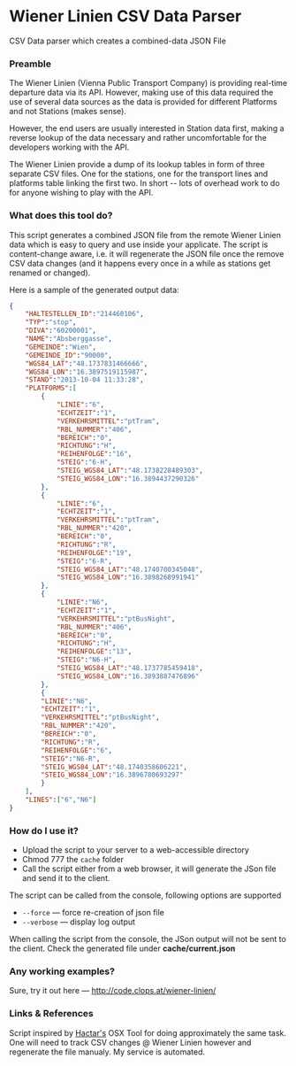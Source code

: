 Wiener Linien CSV Data Parser
=============================

CSV Data parser which creates a combined-data JSON File

### Preamble ###

The Wiener Linien (Vienna Public Transport Company) is providing real-time departure data via its API. However, making use of this data required the use of several data sources as the data is provided for different Platforms and not Stations (makes sense).

However, the end users are usually interested in Station data first, making a reverse lookup of the data necessary and rather uncomfortable for the developers working with the API.

The Wiener Linien provide a dump of its lookup tables in form of three separate CSV files. One for the stations, one for the transport lines and platforms table linking the first two. In short -- lots of overhead work to do for anyone wishing to play with the API.

### What does this tool do? ###

This script generates a combined JSON file from the remote Wiener Linien data which is easy to query and use inside your applicate. The script is content-change aware, i.e. it will regenerate the JSON file once the remove CSV data changes (and it happens every once in a while as stations get renamed or changed).

Here is a sample of the generated output data:
```json
{
    "HALTESTELLEN_ID":"214460106",
    "TYP":"stop",
    "DIVA":"60200001",
    "NAME":"Absberggasse",
    "GEMEINDE":"Wien",
    "GEMEINDE_ID":"90000",
    "WGS84_LAT":"48.1737831466666",
	"WGS84_LON":"16.3897519115987",
	"STAND":"2013-10-04 11:33:28",
	"PLATFORMS":[
        {
            "LINIE":"6",
            "ECHTZEIT":"1",
            "VERKEHRSMITTEL":"ptTram",
            "RBL_NUMMER":"406",
            "BEREICH":"0",
            "RICHTUNG":"H",
            "REIHENFOLGE":"16",
            "STEIG":"6-H",
            "STEIG_WGS84_LAT":"48.1738228489303",
            "STEIG_WGS84_LON":"16.3894437290326"
        },
        {
            "LINIE":"6",
            "ECHTZEIT":"1",
            "VERKEHRSMITTEL":"ptTram",
            "RBL_NUMMER":"420",
            "BEREICH":"0",
            "RICHTUNG":"R",
            "REIHENFOLGE":"19",
            "STEIG":"6-R",
            "STEIG_WGS84_LAT":"48.1740700345048",
            "STEIG_WGS84_LON":"16.3898268991941"
        },
        {
            "LINIE":"N6",
            "ECHTZEIT":"1",
            "VERKEHRSMITTEL":"ptBusNight",
            "RBL_NUMMER":"406",
            "BEREICH":"0",
            "RICHTUNG":"H",
            "REIHENFOLGE":"13",
            "STEIG":"N6-H",
            "STEIG_WGS84_LAT":"48.1737785459418",
            "STEIG_WGS84_LON":"16.3893887476896"
        },
        {
        "LINIE":"N6",
        "ECHTZEIT":"1",
        "VERKEHRSMITTEL":"ptBusNight",
        "RBL_NUMMER":"420",
        "BEREICH":"0",
        "RICHTUNG":"R",
        "REIHENFOLGE":"6",
        "STEIG":"N6-R",
        "STEIG_WGS84_LAT":"48.1740358606221",
        "STEIG_WGS84_LON":"16.3896780693297"
        }
	],
	"LINES":["6","N6"]
}
```

### How do I use it? ###

  * Upload the script to your server to a web-accessible directory
  * Chmod 777 the `cache` folder
  * Call the script either from a web browser, it will generate the JSon file and send it to the client.

The script can be called from the console, following options are supported
  * `--force` — force re-creation of json file
  * `--verbose` — display log output
  
When calling the script from the console, the JSon output will not be sent to the client. Check the generated file under __cache/current.json__

### Any working examples? ###

Sure, try it out here — http://code.clops.at/wiener-linien/

### Links & References ###

Script inspired by [Hactar's](https://github.com/hactar) OSX Tool for doing approximately the same task. One will need to track CSV changes @ Wiener Linien however and regenerate the file manualy. My service is automated.